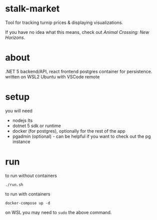 # stalk-market

Tool for tracking turnip prices &amp; displaying visualizations. 

If you have no idea what this means, check out _Animal Crossing: New Horizons_. 

# about

.NET 5 backend/API, react frontend
postgres container for persistence. 
written on WSL2 Ubuntu with VSCode remote 

# setup

you will need

- nodejs lts
- dotnet 5 sdk or runtime
- docker (for postgres), optionally for the rest of the app
- pgadmin (optional) - can be helpful if you want to check out the pg instance

# run

to run without containers

```
./run.sh
```

to run with containers

```
docker-compose up -d
```

on WSL you may need to `sudo` the above command. 